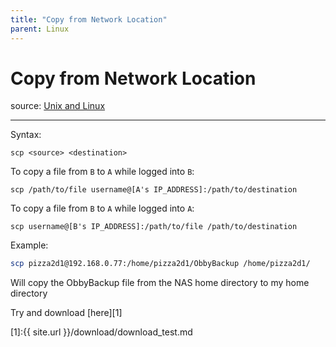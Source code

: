 ```yaml
---
title: "Copy from Network Location"
parent: Linux
---
```


# Copy from Network Location
source: [Unix and Linux](<https://unix.stackexchange.com/questions/106480/how-to-copy-files-from-one-machine-to-another-using-ssh>)

___
Syntax:
```
scp <source> <destination>
```

To copy a file from `B` to `A` while logged into `B`:
```
scp /path/to/file username@[A's IP_ADDRESS]:/path/to/destination
```

To copy a file from `B` to `A` while logged into `A`:
```
scp username@[B's IP_ADDRESS]:/path/to/file /path/to/destination
```

Example:
```bash
scp pizza2d1@192.168.0.77:/home/pizza2d1/ObbyBackup /home/pizza2d1/
```
Will copy the ObbyBackup file from the NAS home directory to my home directory

Try and download [here][1]

[1]:{{ site.url }}/download/download_test.md
